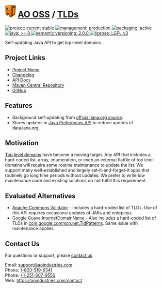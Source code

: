 # [<img src="ao-logo.png" alt="AO Logo" width="35" height="40">](https://github.com/aoindustries) [AO OSS](https://github.com/aoindustries/ao-oss) / [TLDs](https://github.com/aoindustries/ao-tlds)
<p>
	<a href="https://aoindustries.com/life-cycle#project-current-stable">
		<img src="https://oss.aoapps.com/ao-badges/project-current-stable.svg" alt="project: current stable" />
	</a>
	<a href="https://aoindustries.com/life-cycle#management-production">
		<img src="https://oss.aoapps.com/ao-badges/management-production.svg" alt="management: production" />
	</a>
	<a href="https://aoindustries.com/life-cycle#packaging-active">
		<img src="https://oss.aoapps.com/ao-badges/packaging-active.svg" alt="packaging: active" />
	</a>
	<br />
	<a href="https://docs.oracle.com/javase/8/docs/api/">
		<img src="https://oss.aoapps.com/ao-badges/java-8.svg" alt="java: &gt;= 8" />
	</a>
	<a href="http://semver.org/spec/v2.0.0.html">
		<img src="https://oss.aoapps.com/ao-badges/semver-2.0.0.svg" alt="semantic versioning: 2.0.0" />
	</a>
	<a href="https://www.gnu.org/licenses/lgpl-3.0">
		<img src="https://oss.aoapps.com/ao-badges/license-lgpl-3.0.svg" alt="license: LGPL v3" />
	</a>
</p>

Self-updating Java API to get top-level domains.

## Project Links
* [Project Home](https://oss.aoapps.com/tlds/)
* [Changelog](https://oss.aoapps.com/tlds/changelog)
* [API Docs](https://oss.aoapps.com/tlds/apidocs/)
* [Maven Central Repository](https://search.maven.org/artifact/com.aoapps/ao-tlds)
* [GitHub](https://github.com/aoindustries/ao-tlds)

## Features
* Background self-updating from [official iana.org source](https://data.iana.org/TLD/tlds-alpha-by-domain.txt).
* Stores updates in [Java Preferences API](https://docs.oracle.com/javase/7/docs/technotes/guides/preferences/) to reduce queries of data.iana.org.

## Motivation
[Top level domains](https://wikipedia.org/wiki/Top-level_domain) have become a moving target.  Any API that includes a hard-coded list, array, enumeration, or even an external flatfile of top level domains will require some routine maintenance to update the list.  We support many well-established and largely set-it-and-forget-it apps that routinely go long time periods without updates.  We prefer to write low maintenance code and existing solutions do not fulfill this requirement.

## Evaluated Alternatives
* [Apache Commons Validator](https://commons.apache.org/proper/commons-validator/apidocs/org/apache/commons/validator/routines/DomainValidator.html) - Includes a hard-coded list of TLDs.  Use of this API requires occasional updates of JARs and redeploys.
* [Google Guava InternetDomainName](http://google.github.io/guava/releases/5.0/api/docs/com/google/common/net/InternetDomainName.html) - Also includes a hard-coded list of TLDs in [com.google.common.net.TldPatterns](http://grepcode.com/file/repo1.maven.org/maven2/com.google.guava/guava/r06/com/google/common/net/TldPatterns.java).  Same issue with maintenance applies.

## Contact Us
For questions or support, please [contact us](https://aoindustries.com/contact):

Email: [support@aoindustries.com](mailto:support@aoindustries.com)  
Phone: [1-800-519-9541](tel:1-800-519-9541)  
Phone: [+1-251-607-9556](tel:+1-251-607-9556)  
Web: https://aoindustries.com/contact
